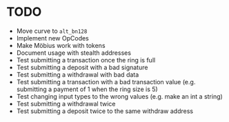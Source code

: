 # TODO

* Move curve to `alt_bn128`
* Implement new OpCodes 
* Make Möbius work with tokens
* Document usage with stealth addresses
* Test submitting a transaction once the ring is full
* Test submitting a deposit with a bad signature
* Test submitting a withdrawal with bad data
* Test submitting a transaction with a bad transaction value (e.g. submitting a payment of 1 when the ring size is 5)
* Test changing input types to the wrong values (e.g. make an int a string)
* Test submitting a withdrawal twice
* Test submitting a deposit twice to the same withdraw address

